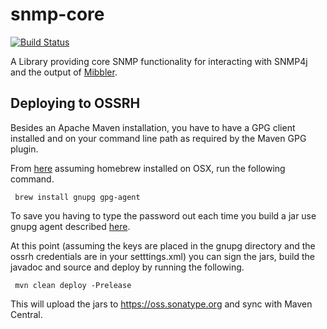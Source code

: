 # snmp-core
[![Build Status](https://travis-ci.org/btisystems/snmp-core.svg?branch=master)](https://travis-ci.org/btisystems/snmp-core)

A Library providing core SNMP functionality for interacting with SNMP4j and the output of [Mibbler](https://github.com/btisystems/mibbler).

## Deploying to OSSRH 
Besides an Apache Maven installation, you have to have a GPG client installed and on your command line path 
as required by the Maven GPG plugin. 

From [here](http://blog.ghostinthemachines.com/2015/03/01/how-to-use-gpg-command-line/) assuming homebrew installed 
on OSX, run the following command. 

     brew install gnupg gpg-agent
     
To save you having to type the password out each time you build a jar use gnupg agent described [here](http://sudoers.org/2013/11/05/gpg-agent.html).

At this point (assuming the keys are placed in the gnupg directory and the ossrh credentials are in your setttings.xml) you can sign the jars, build the javadoc and source and deploy by running the following.

     mvn clean deploy -Prelease
     
This will upload the jars to https://oss.sonatype.org and sync with Maven Central.
